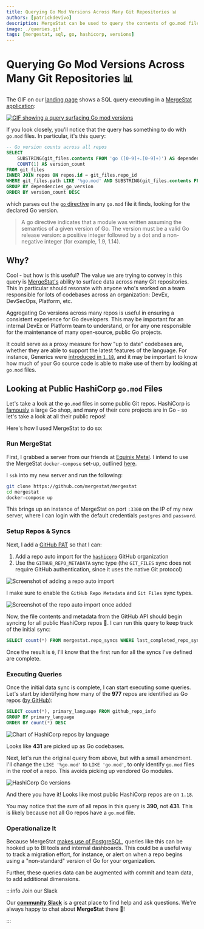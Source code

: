 ```yaml
---
title: Querying Go Mod Versions Across Many Git Repositories 📊
authors: [patrickdevivo]
description: MergeStat can be used to query the contents of go.mod files across many git repositories.
image: ./queries.gif
tags: [mergestat, sql, go, hashicorp, versions]
---
```


# Querying Go Mod Versions Across Many Git Repositories 📊

The GIF on our [landing page](https://www.mergestat.com/) shows a SQL query executing in a [MergeStat application](https://github.com/mergestat/mergestat):

[![GIF showing a query surfacing Go mod versions](queries.gif)](https://www.mergestat.com/)

If you look closely, you'll notice that the query has something to do with `go.mod` files.
In particular, it's this query:

```sql
-- Go version counts across all repos
SELECT
    SUBSTRING(git_files.contents FROM 'go ([0-9]+.[0-9]+)') AS dependencies_go_version,
    COUNT(1) AS version_count
FROM git_files
INNER JOIN repos ON repos.id = git_files.repo_id
WHERE git_files.path LIKE '%go.mod' AND SUBSTRING(git_files.contents FROM 'go ([0-9]+.[0-9]+)') IS NOT NULL
GROUP BY dependencies_go_version
ORDER BY version_count DESC
```

which parses out the [`go` directive](https://go.dev/ref/mod#go-mod-file-go) in any `go.mod` file it finds, looking for the declared Go version.

> A go directive indicates that a module was written assuming the semantics of a given version of Go. The version must be a valid Go release version: a positive integer followed by a dot and a non-negative integer (for example, 1.9, 1.14).

## Why?

Cool - but how is this useful?
The value we are trying to convey in this query is [MergeStat's](https://github.com/mergestat/mergestat) ability to surface data across many Git repositories.
This in particular should resonate with anyone who's worked on a team responsible for lots of codebases across an organization: DevEx, DevSecOps, Platform, etc.

Aggregating Go versions across many repos is useful in ensuring a consistent experience for Go developers.
This may be important for an internal DevEx or Platform team to understand, or for any one responsible for the maintenance of many open-source, public Go projects.

It could serve as a proxy measure for how "up to date" codebases are, whether they are able to support the latest features of the language.
For instance, Generics were [introduced in `1.18`](https://go.dev/blog/go1.18), and it may be important to know how much of your Go source code is able to make use of them by looking at `go.mod` files.

## Looking at Public HashiCorp `go.mod` Files

Let's take a look at the `go.mod` files in some public Git repos.
HashiCorp is [famously](https://medium.com/hashicorp-engineering/whats-with-all-the-go-ca72c6d47e26) a large Go shop, and many of their core projects are in Go - so let's take a look at all their public repos!

Here's how I used MergeStat to do so:

### Run MergeStat

First, I grabbed a server from our friends at [Equinix Metal](https://deploy.equinix.com/metal/).
I intend to use the MergeStat `docker-compose` set-up, outlined [here](/mergestat/getting-started/running-locally/).

I `ssh` into my new server and run the following:

```sh
git clone https://github.com/mergestat/mergestat
cd mergestat
docker-compose up
```

This brings up an instance of MergeStat on port `:3300` on the IP of my new server, where I can login with the default credentials `postgres` and `password`.

### Setup Repos & Syncs

Next, I add a [GitHub PAT](https://docs.mergestat.com/mergestat/setup/github-authentication) so that I can:

1. Add a repo auto import for the [`hashicorp`](https://github.com/hashicorp) GitHub organization
2. Use the `GITHUB_REPO_METADATA` sync type (the `GIT_FILES` sync does not require GitHub authentication, since it uses the native Git protocol)

![Screenshot of adding a repo auto import](hashicorp-add-auto-import.jpg)

I make sure to enable the `GitHub Repo Metadata` and `Git Files` sync types.

![Screenshot of the repo auto import once added](hashicorp-auto-import.jpg)

Now, the file contents and metadata from the GitHub API should begin syncing for all public HashiCorp repos 🎉.
I can run this query to keep track of the initial sync:

```sql
SELECT count(*) FROM mergestat.repo_syncs WHERE last_completed_repo_sync_queue_id IS NULL
```

Once the result is `0`, I'll know that the first run for all the syncs I've defined are complete.

### Executing Queries

Once the initial data sync is complete, I can start executing some queries.
Let's start by identifying how many of the **977** repos are identified as Go repos ([by GitHub](https://github.com/github/linguist)):

```sql
SELECT count(*), primary_language FROM github_repo_info
GROUP BY primary_language
ORDER BY count(*) DESC
```

![Chart of HashiCorp repos by language](language-count-chart.png)

Looks like **431** are picked up as Go codebases.

Next, let's run the original query from above, but with a small amendment.
I'll change the `LIKE '%go.mod'` to `LIKE 'go.mod'`, to only identify `go.mod` files in the *root* of a repo.
This avoids picking up vendored Go modules.

![HashiCorp Go versions](go-versions-chart.png)

And there you have it!
Looks like most public HashiCorp repos are on `1.18`.

You may notice that the *sum* of all repos in this query is **390**, not **431**.
This is likely because not all Go repos have a `go.mod` file.

### Operationalize It

Because MergeStat [makes use of PostgreSQL](/blog/2022/10/14/mergestat-now-with-postgres), queries like this can be hooked up to BI tools and internal dashboards.
This could be a useful way to track a migration effort, for instance, or alert on when a repo begins using a "non-standard" version of Go for your organization.

Further, these queries data can be augmented with commit and team data, to add additional dimensions.

:::info Join our Slack

Our [**community Slack**](https://join.slack.com/t/mergestatcommunity/shared_invite/zt-xvvtvcz9-w3JJVIdhLgEWrVrKKNXOYg) is a great place to find help and ask questions. We're always happy to chat about **MergeStat** there 🎉!

:::

